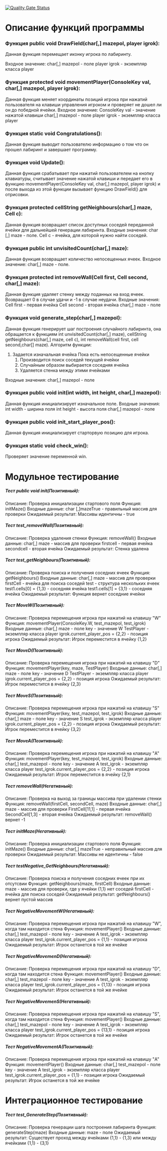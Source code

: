 [![Quality Gate Status](https://sonarcloud.io/api/project_badges/measure?project=Epasik_LolTest&metric=alert_status)](https://sonarcloud.io/summary/new_code?id=Epasik_LolTest)

# Описание функций программы
### Функция public void DrawField(char[,] mazepol, player igrok):
Данная функция перемещает иконку игрока по лабиринту.

Входное значение:
char[,] mazepol - поле
player igrok - экземпляр класса player
### Функция protected void movementPlayer(ConsoleKey val, char[,] mazepol, player igrok):
Данная функция меняет координаты позиций игрока при нажатий пользователя на клавиши управления игроком и проверяет не дошел ли он до победной ячейки.
Входное значение:
ConsoleKey val - значение нажатой клавиши
char[,] mazepol - поле
player igrok - экземпляр класса player
### Функция static void Congratulations():
Данная функция выводит пользователю информацию о том что он прошел лабиринт и завершает программу.
### Функция void Update():
Данная функция срабатывает при нажатий пользователем на кнопку клавиатуры, считывает значение нажатой клавиши и передает его в функцию movementPlayer(ConsoleKey val, char[,] mazepol, player igrok) и после выхода из этой функции вызывает функцию DrawField() для отрисовки.
### Функция protected cellString getNeighbours(char[,] maze, Cell c):
Данная функция возвращает список доступных соседей переданной ячейки для дальнейшей генерации лабиринта.
Входные значения:
char [,] maze - поле.
Cell c - ячейка, для которой нужно найти соседей.
### Функция public int unvisitedCount(char[,] maze):
Данная функция возвращает количество непосещенных ячеек.
Входное значение:
char[,] maze - поле.
### Функция protected int removeWall(Cell first, Cell second, char[,] maze):
Данная функция удаляет стенку между поданных на вход ячеек. Возвращает 0 в случае удачи и -1 в случае неудачи.
Входные значения:
Cell first - первая ячейка
Cell second - вторая ячейка
char[,] maze - поле
### Функция void generate_step(char[,] mazepol):
Данная функция генерирует шаг построения случайного лабиринта, она обращается к функциям int unvisitedCount(char[,] maze), cellString getNeighbours(char[,] maze, cell c), int removeWall(cell first, cell second,char[] maze).
Алгоритм функции:
1) Задается изначальная ячейка
Пока есть непосещенные ячейки
    1) Производится поиск соседей текущей ячейки
    2) Случайным образом выбирается соседняя ячейка
    3) Удаляется стенка между этими ячейками
    
Входные значения:
char[,] mazepol - поле
### Функция public void init(int width, int height, char[,] mazepol):
Данная функция инициализирует изначальное поле.
Входные значения:
int width - ширина поля
int height - высота поля
char[,] mazepol - поле
### Функция public void init_start_player_pos():
Данная функция инициализирует старторвую позицию для игрока.
### Функция static void check_win():
Проверяет значение переменной win.

# Модульное тестирование
##### Тест public void init(Позитивный):
Описание: Проверка инициализации стартового поля
Функция:
initMaze()
Входные данные:
char [,]mazeTrue  - правильный массив для проверки
Ожидаемый результат:
Массивы идентичны - true

##### Тест test_removeWall(Позитивный):
Описание: Проверка удаления стенки
Функция:
removeWall()
Входные данные:
char[,] maze  - массив для проверки
firstcell - первая ячейка
secondcell - вторая ячейка
Ожидаемый результат:
Стенка удалена

##### Тест test_getNeighbours(Позитивный):
Описание: Проверка поиска и получения соседних ячеек
Функция:
getNeighbours()
Входные данные:
char[,] maze  - массив для проверки
firstCell - ячейка для поиска соседей
test - структура нескольких ячеек
test1.cells[0] = {1,3} - соседняя ячейка 
test1.cells[1] = {3,1} - соседняя ячейка
Ожидаемый результат:
Функция вернет соседние ячейки

##### Тест MoveW(Позитивный):
Описание: Проверка перемещения игрока при нажатий на клавишу "W"
Функция:
movementPlayer(ConsoleKey.W, test_mazepol, test_igrok)
Входные данные:
char[,] maze - поле
key - значение W
TestPlayer - экземпляр класса player
igrok.current_player_pos = {2,2} - позиция игрока 
Ожидаемый результат:
Игрок переместится в ячейку {1,2}

##### Тест MoveD(Позитивный):
Описание: Проверка перемещения игрока при нажатий на клавишу "D"
Функция:
movementPlayer(key, maze, TestPlayer)
Входные данные:
char[,] maze - поле
key - значение D
TestPlayer - экземпляр класса player
igrok.current_player_pos = {2,2} - позиция игрока 
Ожидаемый результат:
Игрок переместится в ячейку {2,3}

##### Тест MoveS(Позитивный):
Описание: Проверка перемещения игрока при нажатий на клавишу "S"
Функция:
movementPlayer(key, test_mazepol, test_igrok)
Входные данные:
char[,] maze - поле
key - значение S
test_igrok - экземпляр класса player
igrok.current_player_pos = {2,2} - позиция игрока 
Ожидаемый результат:
Игрок переместится в ячейку {3,2}

##### Тест MoveA(Позитивный):
Описание: Проверка перемещения игрока при нажатий на клавишу "A"
Функция:
movementPlayer(key, test_mazepol, test_igrok)
Входные данные:
char[,] test_mazepol - поле
key - значение A
test_igrok - экземпляр класса player
test_igrok.current_player_pos = {2,2} - позиция игрока 
Ожидаемый результат:
Игрок переместится в ячейку {2,1}

##### Тест removeWall(Негативный):
Описание: Проверка на выход за границы массива при удалении стенки
Функция:
removeWall(firstCell, secondCell, maze)
Входные данные:
char[,] maze  - массив для проверки
FirstCell[11,1] - первая ячейка
SecondCell[1,3] - вторая ячейка
Ожидаемый результат:
removeWall() вернет -1

##### Тест initMaze(Негативный):
Описание: Проверка инициализации стартового поля
Функция:
initMaze()
Входные данные:
char[,] mazeTrue  - неправильный массив для проверки
Ожидаемый результат:
Массивы не идентичны - false

##### Тест testNegative_GetNeighbours(Негативный):
Описание: Проверка поиска и получения соседних ячеек при их отсутсвии
Функция:
getNeighbours(maze, firstCell)
Входные данные:
maze  - массив для проверки, где у ячейки {1,1} нет соседей
firstCell - ячейка для поиска соседей
Ожидаемый результат:
getNeighbours() вернет пустой массив

##### Тест NegativeMovementW(Негативный):
Описание: Проверка перемещения игрока при нажатий на клавишу "W", когда там находится стена
Функция:
movementPlayer()
Входные данные:
char[,] test_mazepol - поле
key - значение A
test_igrok - экземпляр класса player
test_igrok.current_player_pos = {1,1} - позиция игрока 
Ожидаемый результат:
Игрок останется в той же ячейке

##### Тест NegativeMovemenD(Негативный):
Описание: Проверка перемещения игрока при нажатий на клавишу "D", когда там находится стена
Функция:
movementPlayer()
Входные данные:
char[,] test_mazepol - поле
key - значение A
test_igrok - экземпляр класса player
test_igrok.current_player_pos = {1,13} - позиция игрока 
Ожидаемый результат:
Игрок останется в той же ячейке

##### Тест NegativeMovemenS(Негативный):
Описание: Проверка перемещения игрока при нажатий на клавишу "S", когда там находится стена
Функция:
movementPlayer()
Входные данные:
char[,] test_mazepol - поле
key - значение A
test_igrok - экземпляр класса player
test_igrok.current_player_pos = {13,1} - позиция игрока 
Ожидаемый результат:
Игрок останется в той же ячейке

##### Тест NegativeMovementA(Позитивный):
Описание: Проверка перемещения игрока при нажатий на клавишу "A"
Функция:
movementPlayer()
Входные данные:
char[,] test_mazepol - поле
key - значение A
test_igrok - экземпляр класса player
test_igrok.current_player_pos = {1,1} - позиция игрока 
Ожидаемый результат:
Игрок останется в той же ячейке

# Интеграционное тестирование
##### Тест test_GenerateStep(Позитивный):
Описание: Проверка генерации шага построения лабиринта
Функция:
generateStep(maze)
Входные данные:
maze - поле
Ожидаемый результат:
Существует проход между ячейками {1,1} - {1,3} или между ячейками {1,1} - {3,1}














